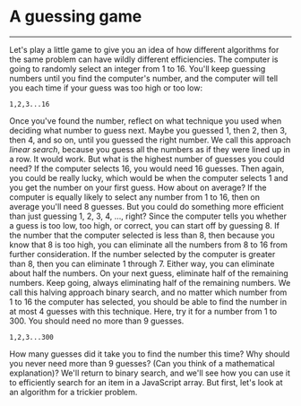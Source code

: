 # A guessing game
---
Let's play a little game to give you an idea of how different algorithms for the same problem can have wildly different efficiencies. The computer is going to randomly select an integer from 1 to 16. You'll keep guessing numbers until you find the computer's number, and the computer will tell you each time if your guess was too high or too low:

```
1,2,3...16
```
Once you've found the number, reflect on what technique you used when deciding what number to guess next.
Maybe you guessed 1, then 2, then 3, then 4, and so on, until you guessed the right number. We call this approach *linear search*, because you guess all the numbers as if they were lined up in a row. It would work. But what is the highest number of guesses you could need? If the computer selects 16, you would need 16 guesses. Then again, you could be really lucky, which would be when the computer selects 1 and you get the number on your first guess. How about on average? If the computer is equally likely to select any number from 1 to 16, then on average you'll need 8 guesses.
But you could do something more efficient than just guessing 1, 2, 3, 4, …, right? Since the computer tells you whether a guess is too low, too high, or correct, you can start off by guessing 8. If the number that the computer selected is less than 8, then because you know that 8 is too high, you can eliminate all the numbers from 8 to 16 from further consideration. If the number selected by the computer is greater than 8, then you can eliminate 1 through 7. Either way, you can eliminate about half the numbers. On your next guess, eliminate half of the remaining numbers. Keep going, always eliminating half of the remaining numbers. We call this halving approach binary search, and no matter which number from 1 to 16 the computer has selected, you should be able to find the number in at most 4 guesses with this technique.
Here, try it for a number from 1 to 300. You should need no more than 9 guesses.

```
1,2,3...300
```
How many guesses did it take you to find the number this time? Why should you never need more than 9 guesses? (Can you think of a mathematical explanation)?
We'll return to binary search, and we'll see how you can use it to efficiently search for an item in a JavaScript array. But first, let's look at an algorithm for a trickier problem.
